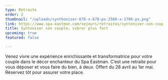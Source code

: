 ```yaml
---
type: Retraite
order: 2
thumbnail: "/uploads/synthoniser-678-x-678-px-2560-x-1706-px.png"
link: https://www.spa-eastman.com/sejours/retraites/syntoniser-son-couple-vibrer-plus-fort/
title: Syntoniser son couple; vibrer plus fort
upcoming: true
featured: false

---
```

Venez vivre une expérience enrichissante et transformatrice pour votre couple dans le décor enchanteur du Spa Eastman. C’est une retraite pour vous déposer et vous faire du bien, à deux. Offert du 28 avril au 1er mai. Réservez tôt pour assurer votre place.